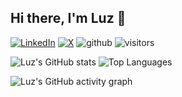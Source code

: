 ## Hi there, I'm Luz 👋

<!-- https://github.com/DenverCoder1/readme-typing-svg -->
<!-- [![Typing SVG](https://readme-typing-svg.demolab.com?font=Fira+Code&pause=1000&color=914AB6&width=435&lines=Luz+Cazares)](https://git.io/typing-svg) -->

<!-- https://github.com/Ileriayo/markdown-badges -->
[![LinkedIn](https://img.shields.io/badge/linkedin-%230077B5.svg?style=flat&logo=linkedin&logoColor=white)](https://www.linkedin.com/in/luz-cazares/)
[![X](https://img.shields.io/twitter/follow/dlux_cazares?label=follow&style=social)](https://twitter.com/dlux_cazares)
![github](https://img.shields.io/github/followers/dlux?label=follow&style=flat)
![visitors](https://visitor-badge.laobi.icu/badge?page_id=dlux/dlux)

<!-- https://github.com/gautamkrishnar/blog-post-workflow -->
<!-- TODO move blog to gitio -->

<!-- https://github.com/anuraghazra/github-readme-stats -->
<!-- other color github_dark or tokyonight -->
<!-- ![Luz's GitHub stats](https://github-readme-stats.vercel.app/api?username=dlux&show_icons=true&count_private=true&rank_icon=github&hide_border=true) -->
<!-- ![Top Languages](https://github-readme-stats.vercel.app/api/top-langs/?username=dlux&count_private=true) -->
![Luz's GitHub stats](https://github-readme-stats-zeta-orpin-22.vercel.app/api?username=dlux&show_icons=true&count_private=true&rank_icon=github&hide_border=true)
![Top Languages](https://github-readme-stats-zeta-orpin-22.vercel.app/api/top-langs/?username=dlux&count_private=true&hide_border=true)



<!-- https://github.com/ashutosh00710/github-readme-activity-graph -->
![Luz's GitHub activity graph](https://github-readme-activity-graph.vercel.app/graph?username=dlux&theme=react&hide_border=true)

<!--
**dlux/dlux** is a ✨ _special_ ✨ repository because its `README.md` (this file) appears on your GitHub profile.

Here are some ideas to get you started:

- 🔭 I’m currently working on ...
- 🌱 I’m currently learning ...
- 👯 I’m looking to collaborate on ...
- 🤔 I’m looking for help with ...
- 💬 Ask me about ...
- 📫 How to reach me: ...
- 😄 Pronouns: ...
- ⚡ Fun fact: ...
-->
